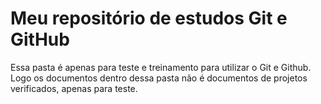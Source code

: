 # Meu repositório de estudos Git e GitHub

Essa pasta é apenas para teste e treinamento para utilizar o Git e Github. Logo os documentos dentro dessa pasta não é documentos de projetos verificados, apenas para teste.